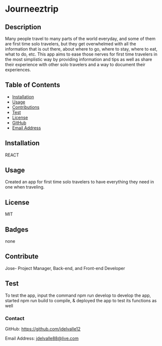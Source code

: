 # Journeeztrip

## Description

Many people travel to many parts of the world everyday, and some of them are first time solo travelers,
but they get overwhelmed with all the information that is out there, about where to go, where to stay,
where to eat, what to do, etc. This app aims to ease those nerves for first time travelers in the most
simplistic way by providing information and tips as well as share their experience with other solo travelers
and a way to document their experiences. 



## Table of Contents


* [Installation](#installation)
* [Usage](#usage)
* [Contributions](#contributions)
* [Test](#tests)
* [License](#license)
* [GitHub](#github)
* [Email Address](#emailaddress)

## Installation

REACT


## Usage

Created an app for first time solo travelers to have everything they need in one when traveling.


## License

MIT


## Badges

none

## Contribute

Jose- Project Manager, Back-end, and Front-end Developer
 

## Test

To test the app, input the command npm run develop to develop the app, started npm run build to compile, & deployed the app to test its functions as well 


### Contact

GitHub: https://github.com/jdelvalle12

Email Address: jdelvalle88@live.com